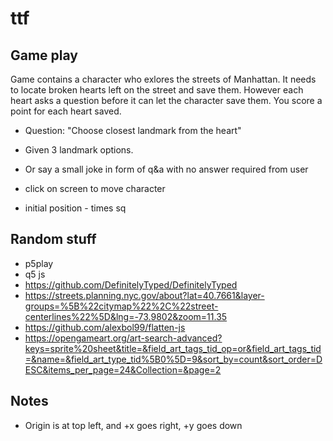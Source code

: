 # ttf

## Game play

Game contains a character who exlores the streets of Manhattan. It needs to locate broken hearts
left on the street and save them. However each heart asks a question before it can let
the character save them. You score a point for each heart saved.

- Question: "Choose closest landmark from the heart"
- Given 3 landmark options.

- Or say a small joke in form of q&a with no answer required from user

- click on screen to move character
- initial position - times sq

## Random stuff

- p5play
- q5 js
- https://github.com/DefinitelyTyped/DefinitelyTyped
- https://streets.planning.nyc.gov/about?lat=40.7661&layer-groups=%5B%22citymap%22%2C%22street-centerlines%22%5D&lng=-73.9802&zoom=11.35
- https://github.com/alexbol99/flatten-js
- https://opengameart.org/art-search-advanced?keys=sprite%20sheet&title=&field_art_tags_tid_op=or&field_art_tags_tid=&name=&field_art_type_tid%5B0%5D=9&sort_by=count&sort_order=DESC&items_per_page=24&Collection=&page=2

## Notes

- Origin is at top left, and +x goes right, +y goes down
